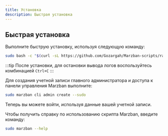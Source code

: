 ```yaml
---
title: Установка
description: Быстрая установка
---
```


## Быстрая установка

Выполните быструю установку, используя следующую команду:

```bash
sudo bash -c "$(curl -sL https://github.com/Gozargah/Marzban-scripts/raw/master/marzban.sh)" @ install
```

:::tip
После установки, для остановки вывода логов воспользуйтесь комбинацией `Ctrl+C`
:::

Для создания учетной записи главного администратора и доступа к панели управления Marzban выполните:

```bash
sudo marzban cli admin create --sudo
```

Теперь вы можете войти, используя данные вашей учетной записи.

Чтобы получить справку по использованию скрипта Marzban, введите команду:

```bash
sudo marzban --help
```

